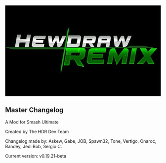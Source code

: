![](images/Aspose.Words.f93ce4e3-25f6-48dc-9813-fc237aafe008.001.jpeg)

## Master Changelog
A Mod for Smash Ultimate

Created by The HDR Dev Team

Changelog made by: Askew, Gabe, JOB, Spawn32, Tone, Vertigo, Onaroc, Bandey, Jedi Bob, Sergio C.

Current version: v0.19.21-beta
